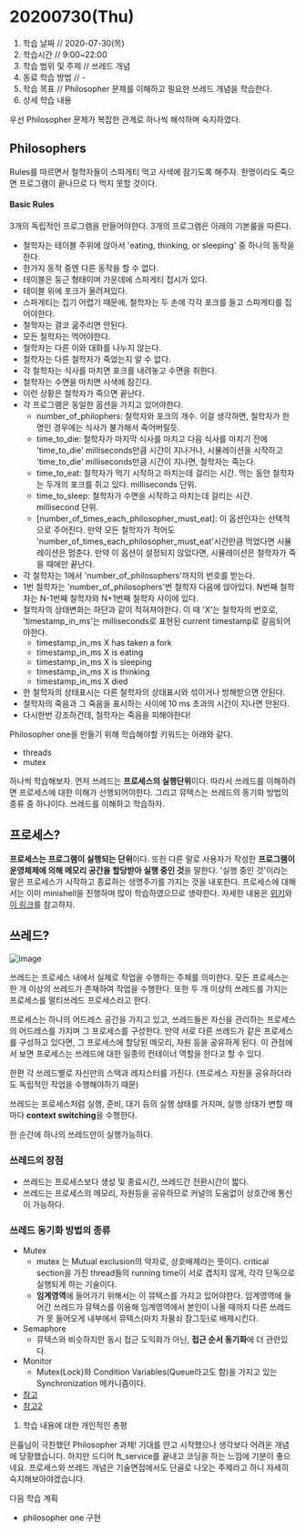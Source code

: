 # 20200730\(Thu\)

1. 학습 날짜 // 2020-07-30\(목\)
2. 학습시간 // 9:00~22:00
3. 학습 범위 및 주제 // 쓰레드 개념
4. 동료 학습 방법 // -
5. 학습 목표 // Philosopher 문제를 이해하고 필요한 쓰레드 개념을 학습한다.
6. 상세 학습 내용

우선 Philosopher 문제가 복잡한 관계로 하나씩 해석하며 숙지하였다.

## Philosophers

Rules를 따르면서 철학자들이 스파게티 먹고 사색에 잠기도록 해주자. 한명이라도 죽으면 프로그램이 끝나므로 다 먹지 못할 것이다.

#### Basic Rules

3개의 독립적인 프로그램을 만들어야한다. 3개의 프로그램은 아래의 기본룰을 따른다.

* 철학자는 테이블 주위에 앉아서 'eating, thinking, or sleeping' 중 하나의 동작을 한다.
* 한가지 동작 중엔 다른 동작을 할 수 없다. 
* 테이블은 둥근 형태이며 가운데에 스파게티 접시가 있다.
* 테이블 위에 포크가 올려져있다.
* 스파게티는 집기 어렵기 때문에, 철학자는 두 손에 각각 포크를 들고 스파게티를 집어야한다.
* 철학자는 결코 굶주리면 안된다.
* 모든 철학자는 먹어야한다.
* 철학자는 다른 이와 대화를 나누지 않는다.
* 철학자는 다른 철학자가 죽었는지 알 수 없다.
* 각 철학자는 식사를 마치면 포크를 내려놓고 수면을 취한다.
* 철학자는 수면을 마치면 사색에 잠긴다.
* 이런 상황은 철학자가 죽으면 끝난다.
* 각 프로그램은 동일한 옵션을 가지고 있어야한다.
  * number\_of\_philophers: 철학자와 포크의 개수. 이걸 생각하면, 철학자가 한명인 경우에는 식사가 불가해서 죽어버릴듯.
  * time\_to\_die: 철학자가 마지막 식사를 마치고 다음 식사를 마치기 전에 'time\_to\_die' milliseconds만큼 시간이 지나거나, 시뮬레이션을 시작하고 'time\_to\_die' milliseconds만큼 시간이 지나면, 철학자는 죽는다.
  * time\_to\_eat: 철학자가 먹기 시작하고 마치는데 걸리는 시간. 먹는 동안 철학자는 두개의 포크를 쥐고 있다. milliseconds 단위.
  * time\_to\_sleep: 철학자가 수면을 시작하고 마치는데 걸리는 시간. millisecond 단위.
  * \[number\_of\_times\_each\_philosopher\_must\_eat\]: 이 옵션인자는 선택적으로 주어진다. 만약 모든 철학자가 적어도 'number\_of\_times\_each\_philosopher\_must\_eat'시간만큼 먹었다면 시뮬레이션은 멈춘다. 만약 이 옵션이 설정되지 않았다면, 시뮬레이션은 철학자가 죽을 때에만 끝난다.
* 각 철학자는 1에서 'number\_of\_philosophers'까지의 번호를 받는다.
* 1번 철학자는 'number\_of\_philosophers'번 철학자 다음에 앉아있다. N번째 철학자는 N-1번째 철학자와 N+1번째 철학자 사이에 있다.
* 철학자의 상태변화는 하단과 같이 적혀져야한다. 이 때 'X'는 철학자의 번호로, 'timestamp\_in\_ms'는 milliseconds로 표현된 current timestamp로 갈음되어야한다.
  * timestamp\_in\_ms X has taken a fork
  * timestamp\_in\_ms X is eating
  * timestamp\_in\_ms X is sleeping
  * timestamp\_in\_ms X is thinking
  * timestamp\_in\_ms X died
* 한 철학자의 상태표시는 다른 철학자의 상태표시와 섞이거나 방해받으면 안된다.
* 철학자의 죽음과 그 죽음을 표시하는 사이에 10 ms 초과의 시간이 지나면 안된다.
* 다시한번 강조하건데, 철학자는 죽음을 피해야한다!

Philosopher one을 만들기 위해 학습해야할 키워드는 아래와 같다.

* threads
* mutex

하나씩 학습해보자. 먼저 쓰레드는 **프로세스의 실행단위**이다. 따라서 쓰레드를 이해하려면 프로세스에 대한 이해가 선행되어야한다. 그리고 뮤텍스는 쓰레드의 동기화 방법의 종류 중 하나이다. 쓰레드를 이해하고 학습하자.

## 프로세스?

**프로세스는 프로그램이 실행되는 단위**이다. 또한 다른 말로 사용자가 작성한 **프로그램이 운영체제에 의해 메모리 공간을 할당받아 실행 중인 것**을 말한다. '실행 중인 것'이라는 말은 프로세스가 시작하고 종료하는 생명주기를 가지는 것을 내포한다. 프로세스에 대해서는 이미 minishell을 진행하며 많이 학습하였으므로 생략한다. 자세한 내용은 [위키](https://ko.wikipedia.org/wiki/%ED%94%84%EB%A1%9C%EC%84%B8%EC%8A%A4)와 [이 링크](https://bowbowbow.tistory.com/16)를 참고하자.

## 쓰레드?

![image](https://user-images.githubusercontent.com/54612343/88770779-441b0d80-d1b9-11ea-82a0-eeb9abd68a4f.png)

쓰레드는 프로세스 내에서 실제로 작업을 수행하는 주체를 의미한다. 모든 프로세스는 한 개 이상의 쓰레드가 존재하여 작업을 수행한다. 또한 두 개 이상의 쓰레드를 가지는 프로세스를 멀티쓰레드 프로세스라고 한다.

프로세스는 하나의 어드레스 공간을 가지고 있고, 쓰레드들은 자신을 관리하는 프로세스의 어드레스를 가지며 그 프로세스를 구성한다. 만약 서로 다른 쓰레드가 같은 프로세스를 구성하고 있다면, 그 프로세스에 할당된 메모리, 자원 등을 공유하게 된다. 이 관점에서 보면 프로세스는 쓰레드에 대한 일종의 컨테이너 역할을 한다고 할 수 있다.

한편 각 쓰레드별로 자신만의 스택과 레지스터를 가진다. \(프로세스 자원을 공유하더라도 독립적인 작업을 수행해야하기 때문\)

쓰레드는 프로세스처럼 실행, 준비, 대기 등의 실행 상태를 가지며, 실행 상태가 변할 때마다 **context switching**을 수행한다.

한 순간에 하나의 쓰레드만이 실행가능하다.

### 쓰레드의 장점

* 쓰레드는 프로세스보다 생성 및 종료시간, 쓰레드간 전환시간이 짧다.
* 쓰레드는 프로세스의 메모리, 자원등을 공유하므로 커널의 도움없이 상호간에 통신이 가능하다.

### 쓰레드 동기화 방법의 종류

* Mutex
  * mutex 는 Mutual exclusion의 악자로, 상호배제라는 뜻이다.  critical section을 가진 thread들의 running time이 서로 겹치지 않게, 각각 단독으로 실행되게 하는 기술이다.
  * **임계영역**에 들어가기 위해서는 이 뮤텍스를 가지고 있어야한다. 임계영역에 들어간 쓰레드가 뮤텍스를 이용해 임계영역에서 본인이 나올 때까지 다른 쓰레드가 못 들어오게 내부에서 뮤텍스\(마치 자물쇠 잠그듯\)로 배제시킨다.
* Semaphore
  * 뮤텍스와 비슷하지만 동시 접근 도익화가 아닌, **접근 순서 동기화**에 더 관련있다.
* Monitor
  * Mutex\(Lock\)와 Condition Variables\(Queue라고도 함\)을 가지고 있는 Synchronization 메카니즘이다.
* [참고](https://goodgid.github.io/What-is-Thread/)
* [참고2](https://elky.tistory.com/197)

1. 학습 내용에 대한 개인적인 총평

은휼님이 극찬했던 Philosopher 과제! 기대를 안고 시작했으나 생각보다 어려운 개념에 당황했습니다. 하지만 드디어 ft\_service를 끝내고 코딩을 하는 느낌에 기분이 좋으네요. 프로세스와 쓰레드 개념은 기술면접에서도 단골로 나오는 주제라고 하니 자세히 숙지해보아야겠습니다.

다음 학습 계획

* philosopher one 구현

